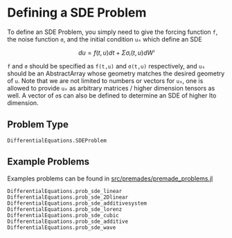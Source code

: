 # Defining a SDE Problem

To define an SDE Problem, you simply need to give the forcing function ``f``,
the noise function `σ`, and the initial condition ``u₀`` which define an SDE

```math
du = f(t,u)dt + Σσᵢ(t,u)dWⁱ
```

`f` and `σ` should be specified as `f(t,u)` and  `σ(t,u)` respectively, and `u₀`
should be an AbstractArray whose geometry matches the desired geometry of `u`.
Note that we are not limited to numbers or vectors for `u₀`, one is allowed to
provide `u₀` as arbitrary matrices / higher dimension tensors as well. A vector
of `σ`s can also be defined to determine an SDE of higher Ito dimension.

## Problem Type

```@docs
DifferentialEquations.SDEProblem
```

## Example Problems

Examples problems can be found in [src/premades/premade_problems.jl](https://github.com/ChrisRackauckas/DifferentialEquations.jl/blob/master/src/premades/premade_problems.jl)

```@docs
DifferentialEquations.prob_sde_linear
DifferentialEquations.prob_sde_2Dlinear
DifferentialEquations.prob_sde_additivesystem
DifferentialEquations.prob_sde_lorenz
DifferentialEquations.prob_sde_cubic
DifferentialEquations.prob_sde_additive
DifferentialEquations.prob_sde_wave
```
